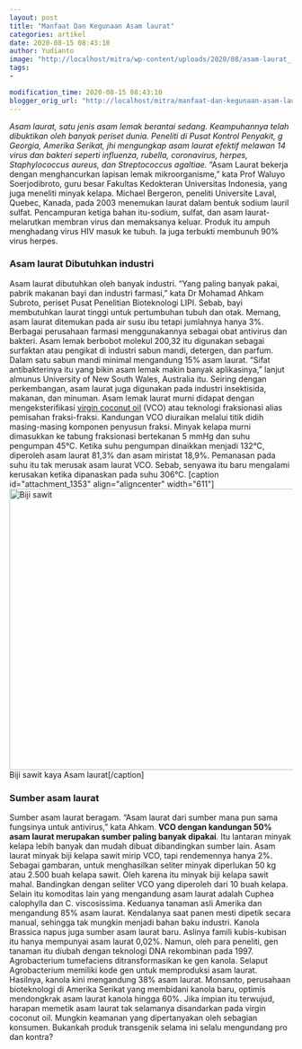 ```yaml
---
layout: post
title: "Manfaat Dan Kegunaan Asam laurat"
categories: artikel
date: 2020-08-15 08:43:10
author: Yudianto
image: "http://localhost/mitra/wp-content/uploads/2020/08/asam-laurat_.jpg"
tags:
- 

modification_time: 2020-08-15 08:43:10
blogger_orig_url: "http://localhost/mitra/manfaat-dan-kegunaan-asam-laurat.html"
---
```


<em>Asam laurat, satu jenis asam lemak berantai sedang. Keampuhannya telah dibuktikan oleh banyak periset dunia. Peneliti di Pusat Kontrol Penyakit, g Georgia, Amerika Serikat, jhi mengungkap asam laurat efektif melawan 14 virus dan bakteri seperti influenza, rubella, coronavirus, herpes, Staphylococcus aureus, dan Streptococcus agaltiae.</em>
“Asam Laurat bekerja dengan menghancurkan lapisan lemak mikroorganisme,” kata Prof Waluyo Soerjodibroto, guru besar Fakultas Kedokteran Universitas Indonesia, yang juga meneliti minyak kelapa.
Michael Bergeron, peneliti Universite Laval, Quebec, Kanada, pada 2003 menemukan laurat dalam bentuk sodium lauril sulfat. Pencampuran ketiga bahan itu-sodium, sulfat, dan asam laurat-melarutkan membran virus dan memaksanya keluar. Produk itu ampuh menghadang virus HIV masuk ke tubuh. Ia juga terbukti membunuh 90% virus herpes.
<h3>Asam laurat Dibutuhkan industri</h3>
Asam laurat dibutuhkan oleh banyak industri. “Yang paling banyak pakai, pabrik makanan bayi dan industri farmasi,” kata Dr Mohamad Ahkam Subroto, periset Pusat Penelitian Bioteknologi LIPI. Sebab, bayi membutuhkan laurat tinggi untuk pertumbuhan tubuh dan otak. Memang, asam laurat ditemukan pada air susu ibu tetapi jumlahnya hanya 3%.
Berbagai perusahaan farmasi menggunakannya sebagai obat antivirus dan bakteri. Asam lemak berbobot molekul 200,32 itu digunakan sebagai surfaktan atau pengikat di industri sabun mandi, detergen, dan parfum. Dalam satu sabun mandi minimal mengandung 15% asam laurat.
“Sifat antibakterinya itu yang bikin asam lemak makin banyak aplikasinya,” lanjut almunus University of New South Wales, Australia itu. Seiring dengan perkembangan, asam laurat juga digunakan pada industri insektisida, makanan, dan minuman.
Asam lemak laurat murni didapat dengan mengeksterifikasi <a href="http://127.0.0.1/mitra/manfaat-virgin-coconut-oil-untuk.html">virgin coconut oil</a> (VCO) atau teknologi fraksionasi alias pemisahan fraksi-fraksi. Kandungan VCO diuraikan melalui titik didih masing-masing komponen penyusun fraksi. Minyak kelapa murni dimasukkan ke tabung fraksionasi bertekanan 5 mmHg dan suhu pengumpan 45°C. Ketika suhu pengumpan dinaikkan menjadi 132°C, diperoleh asam laurat 81,3% dan asam miristat 18,9%. Pemanasan pada suhu itu tak merusak asam laurat VCO. Sebab, senyawa itu baru mengalami kerusakan ketika dipanaskan pada suhu 306°C.
[caption id="attachment_1353" align="aligncenter" width="611"]<img class="wp-image-1353 " src="http://127.0.0.1/mitra/wp-content/uploads/2020/08/gamat_1200x800.jpg" alt="Biji sawit " width="611" height="501" /> Biji sawit kaya Asam laurat[/caption]
<h3>Sumber asam laurat</h3>
Sumber asam laurat beragam. “Asam laurat dari sumber mana pun sama fungsinya untuk antivirus,” kata Ahkam. <strong>VCO dengan kandungan 50% asam laurat merupakan sumber paling banyak dipakai</strong>. Itu lantaran minyak kelapa lebih banyak dan mudah dibuat dibandingkan sumber lain.
Asam laurat minyak biji kelapa sawit mirip VCO, tapi rendemennya hanya 2%. Sebagai gambaran, untuk menghasilkan seliter minyak diperlukan 50 kg atau 2.500 buah kelapa sawit. Oleh karena itu minyak biji kelapa sawit mahal. Bandingkan dengan seliter VCO yang diperoleh dari 10 buah kelapa.
Selain itu komoditas lain yang mengandung asam laurat adalah Cuphea calophylla dan C. viscosissima. Keduanya tanaman asli Amerika dan mengandung 85% asam laurat. Kendalanya saat panen mesti dipetik secara manual, sehingga tak mungkin menjadi bahan baku industri.
Kanola Brassica napus juga sumber asam laurat baru. Aslinya famili kubis-kubisan itu hanya mempunyai asam laurat 0,02%. Namun, oleh para peneliti, gen tanaman itu diubah dengan teknologi DNA rekombinan pada 1997. Agrobacterium tumefaciens ditransformasikan ke gen kanola. Selaput Agrobacterium memiliki kode gen untuk memproduksi asam laurat. Hasilnya, kanola kini mengandung 38% asam laurat.
Monsanto, perusahaan bioteknologi di Amerika Serikat yang membidani kanola baru, optimis mendongkrak asam laurat kanola hingga 60%. Jika impian itu terwujud, harapan memetik asam laurat tak selamanya disandarkan pada virgin coconut oil. Mungkin keamanan yang dipertanyakan oleh sebagian konsumen. Bukankah produk transgenik selama ini selalu mengundang pro dan kontra?
